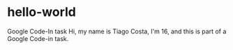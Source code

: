 # hello-world
Google Code-In task
Hi, my name is Tiago Costa, I'm 16, and this is part of a Google Code-in task.
